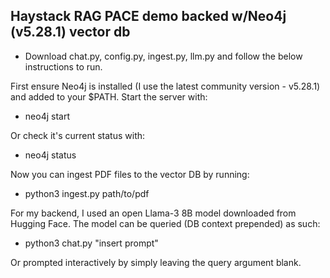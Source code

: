 ## Haystack RAG PACE demo backed w/Neo4j (v5.28.1) vector db

* Download chat.py, config.py, ingest.py, llm.py and follow the below instructions to run.

First ensure Neo4j is installed (I use the latest community version - v5.28.1) and added to your $PATH. Start the server with:
- neo4j start

Or check it's current status with:
- neo4j status

Now you can ingest PDF files to the vector DB by running:
- python3 ingest.py path/to/pdf

For my backend, I used an open Llama-3 8B model downloaded from Hugging Face. The model can be queried (DB context prepended) as such:
- python3 chat.py "insert prompt"

Or prompted interactively by simply leaving the query argument blank.
